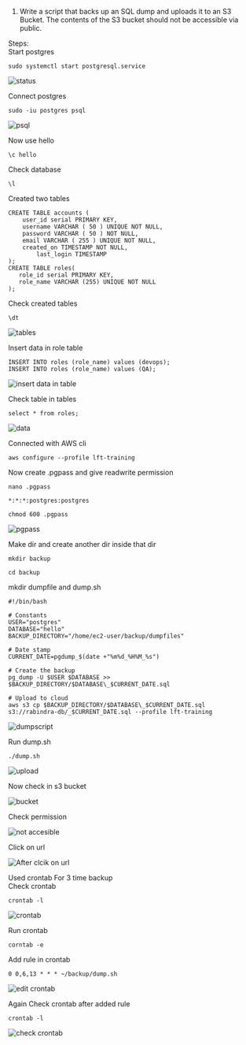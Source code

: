 1. Write a script that backs up an SQL dump and uploads it to an S3 Bucket. The contents of the S3 bucket should not be accessible via public.

Steps:<br/>
Start postgres <br/>
```
sudo systemctl start postgresql.service
```
![status](https://user-images.githubusercontent.com/53372486/145670352-da67caa7-56f7-4ac7-8d35-2163afbb324d.png)

Connect postgres<br/>
```
sudo -iu postgres psql 
```
![psql](https://user-images.githubusercontent.com/53372486/145670351-4ec1752d-a3ae-4cbb-8a11-4f04cdc786b2.png)

Now use hello<br/>
```
\c hello
```
Check database<br/>
```
\l
```
Created two tables<br/>
```
CREATE TABLE accounts (
	user_id serial PRIMARY KEY,
	username VARCHAR ( 50 ) UNIQUE NOT NULL,
	password VARCHAR ( 50 ) NOT NULL,
	email VARCHAR ( 255 ) UNIQUE NOT NULL,
	created_on TIMESTAMP NOT NULL,
        last_login TIMESTAMP 
);
CREATE TABLE roles(
   role_id serial PRIMARY KEY,
   role_name VARCHAR (255) UNIQUE NOT NULL
);
```
Check created tables<br/>
```
\dt
```
![tables](https://user-images.githubusercontent.com/53372486/145670353-c5b79464-db3f-4787-b3b9-b83504b70c9c.png)<br/>

Insert data in role table<br/>
```
INSERT INTO roles (role_name) values (devops);
INSERT INTO roles (role_name) values (QA);
```
![insert data in table](https://user-images.githubusercontent.com/53372486/145670344-e389fef3-6671-44b6-962a-d3fff51a0549.png)<br/>

Check table in tables<br/>
```
select * from roles;
```
![data](https://user-images.githubusercontent.com/53372486/145670340-375c2fe9-5464-4caa-970b-247882ad1ba8.png)

Connected with AWS cli<br/>
```
aws configure --profile lft-training 
```
Now create .pgpass and give readwrite permission<br/>
```
nano .pgpass
```
```
*:*:*:postgres:postgres
```
```
chmod 600 .pgpass
```
![pgpass](https://user-images.githubusercontent.com/53372486/145670349-9f001dd5-340b-4f32-afa0-28314c0911ef.png)<br/>

Make dir and create another dir inside that dir<br/>
```
mkdir backup
```
```
cd backup
```
mkdir dumpfile and dump.sh<br/>
```
#!/bin/bash

# Constants
USER="postgres"
DATABASE="hello"
BACKUP_DIRECTORY="/home/ec2-user/backup/dumpfiles"

# Date stamp
CURRENT_DATE=pgdump_$(date +"%m%d_%H%M_%s")

# Create the backup 
pg_dump -U $USER $DATABASE >> $BACKUP_DIRECTORY/$DATABASE\_$CURRENT_DATE.sql

# Upload to cloud
aws s3 cp $BACKUP_DIRECTORY/$DATABASE\_$CURRENT_DATE.sql s3://rabindra-db/_$CURRENT_DATE.sql --profile lft-training
```
![dumpscript](https://user-images.githubusercontent.com/53372486/145671271-eed87cd3-3ebc-489f-a680-4296f684d93f.png)<br/>

Run dump.sh<br/>
```
./dump.sh
```
![upload](https://user-images.githubusercontent.com/53372486/145670354-57d5f80c-591f-486b-adfc-e10927d5daa2.png)<br/>

Now check in s3 bucket<br/>

![bucket](https://user-images.githubusercontent.com/53372486/145671269-f0a24dc9-e347-48be-b303-b5e0ab06d5b3.png)<br/>

Check permission<br/>

![not accesible](https://user-images.githubusercontent.com/53372486/145670346-eebc50d3-5d85-48ae-ad5f-dc79a26ec66f.png)<br/>

Click on url<br/>

![After clcik on url](https://user-images.githubusercontent.com/53372486/145682371-00f4097f-2fa0-445d-a790-e7f56adcbc5a.png)<br/>

Used crontab For 3 time backup<br/>
Check crontab<br/>  
```
crontab -l
```
![crontab](https://user-images.githubusercontent.com/53372486/145670339-f1442b9d-8fc1-4187-b86e-16593053fb73.png)<br/>

Run crontab <br/>
```
corntab -e
```
Add rule in crontab<br/>
```
0 0,6,13 * * * ~/backup/dump.sh
```
![edit crontab](https://user-images.githubusercontent.com/53372486/145670343-09e22d97-456a-4b30-8c11-644762b27a3a.png)

Again Check crontab after added rule<br/>
```
crontab -l
```
![check crontab](https://user-images.githubusercontent.com/53372486/145670336-bbe33e03-7c98-4dca-9d3a-5164a2d2a5ba.png)








